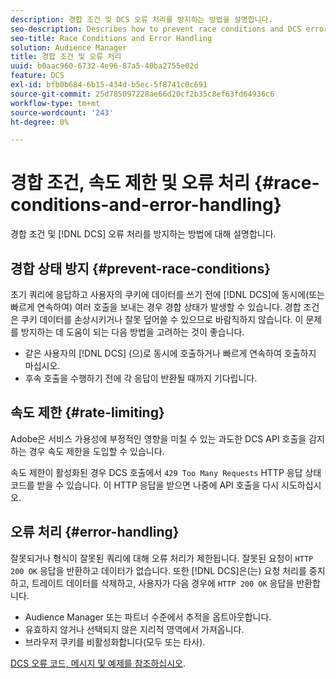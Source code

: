 ```yaml
---
description: 경합 조건 및 DCS 오류 처리를 방지하는 방법을 설명합니다.
seo-description: Describes how to prevent race conditions and DCS error handling.
seo-title: Race Conditions and Error Handling
solution: Audience Manager
title: 경합 조건 및 오류 처리
uuid: b0aac960-6732-4e96-87a5-40ba2755e02d
feature: DCS
exl-id: bfb0b684-6b15-434d-b5ec-5f8741c0c691
source-git-commit: 25d785097228ae66d20cf2b35c8ef63fd64936c6
workflow-type: tm+mt
source-wordcount: '243'
ht-degree: 0%

---
```


# 경합 조건, 속도 제한 및 오류 처리 {#race-conditions-and-error-handling}

경합 조건 및 [!DNL DCS] 오류 처리를 방지하는 방법에 대해 설명합니다.

## 경합 상태 방지 {#prevent-race-conditions}

초기 쿼리에 응답하고 사용자의 쿠키에 데이터를 쓰기 전에 [!DNL DCS]에 동시에(또는 빠르게 연속하여) 여러 호출을 보내는 경우 경합 상태가 발생할 수 있습니다. 경합 조건은 쿠키 데이터를 손상시키거나 잘못 덮어쓸 수 있으므로 바람직하지 않습니다. 이 문제를 방지하는 데 도움이 되는 다음 방법을 고려하는 것이 좋습니다.

* 같은 사용자의 [!DNL DCS] (으)로 동시에 호출하거나 빠르게 연속하여 호출하지 마십시오.
* 후속 호출을 수행하기 전에 각 응답이 반환될 때까지 기다립니다.

## 속도 제한 {#rate-limiting}

Adobe은 서비스 가용성에 부정적인 영향을 미칠 수 있는 과도한 DCS API 호출을 감지하는 경우 속도 제한을 도입할 수 있습니다.

속도 제한이 활성화된 경우 DCS 호출에서 `429 Too Many Requests` HTTP 응답 상태 코드를 받을 수 있습니다. 이 HTTP 응답을 받으면 나중에 API 호출을 다시 시도하십시오.

## 오류 처리 {#error-handling}

잘못되거나 형식이 잘못된 쿼리에 대해 오류 처리가 제한됩니다. 잘못된 요청이 `HTTP 200 OK` 응답을 반환하고 데이터가 없습니다. 또한 [!DNL DCS]은(는) 요청 처리를 중지하고, 트레이트 데이터를 삭제하고, 사용자가 다음 경우에 `HTTP 200 OK` 응답을 반환합니다.

* Audience Manager 또는 파트너 수준에서 추적을 옵트아웃합니다.
* 유효하지 않거나 선택되지 않은 지리적 영역에서 가져옵니다.
* 브라우저 쿠키를 비활성화합니다(모두 또는 타사).

[DCS 오류 코드, 메시지 및 예제를 참조하십시오](../../../api/dcs-intro/dcs-api-reference/dcs-error-codes.md).

